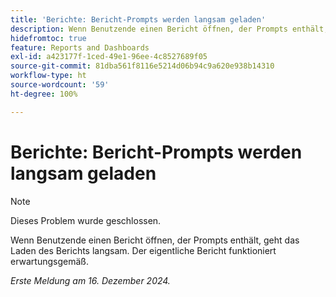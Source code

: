 ```yaml
---
title: 'Berichte: Bericht-Prompts werden langsam geladen'
description: Wenn Benutzende einen Bericht öffnen, der Prompts enthält, geht das Laden des Berichts langsam. Der eigentliche Bericht funktioniert erwartungsgemäß.
hidefromtoc: true
feature: Reports and Dashboards
exl-id: a423177f-1ced-49e1-96ee-4c8527689f05
source-git-commit: 81dba561f8116e5214d06b94c9a620e938b14310
workflow-type: ht
source-wordcount: '59'
ht-degree: 100%

---
```


# Berichte: Bericht-Prompts werden langsam geladen

>[!NOTE]
>
>Dieses Problem wurde geschlossen.

Wenn Benutzende einen Bericht öffnen, der Prompts enthält, geht das Laden des Berichts langsam. Der eigentliche Bericht funktioniert erwartungsgemäß.

_Erste Meldung am 16. Dezember 2024._
